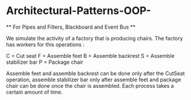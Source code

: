 # Architectural-Patterns-OOP-
 ** For Pipes and Filters, Blackboard and Event Bus **
 
We simulate the activity of a factory that is producing chairs. The factory has workers for this operations : 

C = Cut seat
F = Assemble feet
B = Assemble backrest
S = Assemble stabilizer bar
P = Package chair

Assemble feet and assemble backrest can be done only after the CutSeat operation, assemble stabilizer bar only after assemble feet and package chair can be done once the chair is assembled. Each process takes a certain amount of time.
